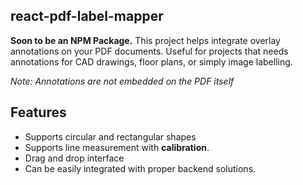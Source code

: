 ## react-pdf-label-mapper

**Soon to be an NPM Package.** This project helps integrate overlay annotations on your PDF documents. Useful for projects that needs annotations for CAD drawings, floor plans, or simply image labelling.

_Note: Annotations are not embedded on the PDF itself_

## Features

- Supports circular and rectangular shapes
- Supports line measurement with **calibration**.
- Drag and drop interface
- Can be easily integrated with proper backend solutions.
